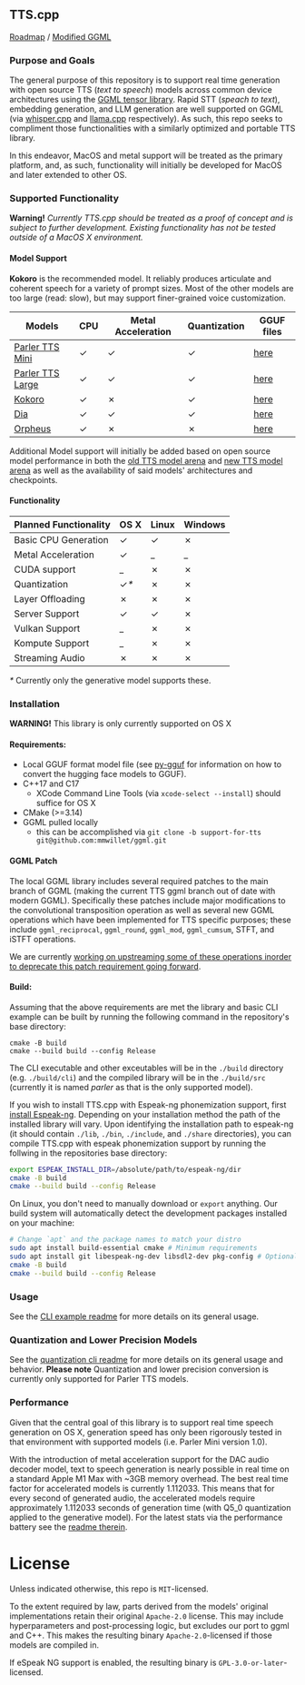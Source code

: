 ## TTS.cpp

[Roadmap](https://github.com/users/mmwillet/projects/1) / [Modified GGML](https://github.com/mmwillet/ggml/tree/support-for-tts)

### Purpose and Goals

The general purpose of this repository is to support real time generation with open source TTS (_text to speech_) models across common device architectures using the [GGML tensor library](https://github.com/ggerganov/ggml). Rapid STT (_speach to text_), embedding generation, and LLM generation are well supported on GGML (via [whisper.cpp](https://github.com/ggerganov/whisper.cpp) and [llama.cpp](https://github.com/ggerganov/llama.cpp) respectively). As such, this repo seeks to compliment those functionalities with a similarly optimized and portable TTS library.

In this endeavor, MacOS and metal support will be treated as the primary platform, and, as such, functionality will initially be developed for MacOS and later extended to other OS.   

### Supported Functionality

**Warning!** *Currently TTS.cpp should be treated as a _proof of concept_ and is subject to further development. Existing functionality has not be tested outside of a MacOS X environment.*

#### Model Support

**Kokoro** is the recommended model. It reliably produces articulate and coherent speech for a variety of prompt sizes. Most of the other models are too large (read: slow), but may support finer-grained voice customization.

| Models | CPU | Metal Acceleration | Quantization | GGUF files |
|--------------------------------------------------------------------------|-------|-------|-------|--------------------------------------------------------|
| [Parler TTS Mini](https://huggingface.co/parler-tts/parler-tts-mini-v1)  |&check;|&check;|&check;|[here](https://huggingface.co/mmwillet2/Parler_TTS_GGUF)|
| [Parler TTS Large](https://huggingface.co/parler-tts/parler-tts-large-v1)|&check;|&check;|&check;|[here](https://huggingface.co/mmwillet2/Parler_TTS_GGUF)|
| [Kokoro](https://huggingface.co/hexgrad/Kokoro-82M)                      |&check;|&cross;|&check;|[here](https://huggingface.co/mmwillet2/Kokoro_GGUF)    |
| [Dia](https://github.com/nari-labs/dia)                                  |&check;|&check;|&check;|[here](https://huggingface.co/mmwillet2/Dia_GGUF)       |
| [Orpheus](https://github.com/canopyai/Orpheus-TTS)                       |&check;|&cross;|&cross;|[here](https://huggingface.co/mmwillet2/Orpheus_GGUF)       |

Additional Model support will initially be added based on open source model performance in both the [old TTS model arena](https://huggingface.co/spaces/TTS-AGI/TTS-Arena) and [new TTS model arena](https://huggingface.co/spaces/TTS-AGI/TTS-Arena-V2) as well as the availability of said models' architectures and checkpoints.

#### Functionality

| Planned Functionality | OS X       | Linux | Windows |
|-----------------------|------------|-------|---------|
| Basic CPU Generation  | &check;    |&check;| &cross; |
| Metal Acceleration    | &check;    | _     | _       |
| CUDA support          | _          |&cross;| &cross; |
| Quantization          | &check;_*_ |&cross;| &cross; |
| Layer Offloading      | &cross;    |&cross;| &cross; |
| Server Support        | &check;    |&check;| &cross; |
| Vulkan Support        | _          |&cross;| &cross; |
| Kompute Support       | _          |&cross;| &cross; |
| Streaming Audio       | &cross;    |&cross;| &cross; |

 _*_ Currently only the generative model supports these.
### Installation

**WARNING!** This library is only currently supported on OS X

#### Requirements:

* Local GGUF format model file (see [py-gguf](./py-ggufs/README.md) for information on how to convert the hugging face models to GGUF).
* C++17 and C17
  * XCode Command Line Tools (via `xcode-select --install`) should suffice for OS X
* CMake (>=3.14) 
* GGML pulled locally
  * this can be accomplished via `git clone -b support-for-tts git@github.com:mmwillet/ggml.git`

#### GGML Patch

The local GGML library includes several required patches to the main branch of GGML (making the current TTS ggml branch out of date with modern GGML). Specifically these patches include major modifications to the convolutional transposition operation as well as several new GGML operations which have been implemented for TTS specific purposes; these include `ggml_reciprocal`, `ggml_round`, `ggml_mod`, `ggml_cumsum`, STFT, and iSTFT operations.

We are currently [working on upstreaming some of these operations inorder to deprecate this patch requirement going forward](https://github.com/mmwillet/TTS.cpp/issues/66).

#### Build:

Assuming that the above requirements are met the library and basic CLI example can be built by running the following command in the repository's base directory:
```commandline
cmake -B build                                           
cmake --build build --config Release
```

The CLI executable and other exceutables will be in the `./build` directory (e.g. `./build/cli`) and the compiled library will be in the `./build/src` (currently it is named _parler_ as that is the only supported model).

If you wish to install TTS.cpp with Espeak-ng phonemization support, first [install Espeak-ng](https://github.com/espeak-ng/espeak-ng/blob/master/docs/guide.md). Depending on your installation method the path of the installed library will vary. Upon identifying the installation path to espeak-ng (it should contain `./lib`, `./bin`, `./include`, and `./share` directories), you can compile TTS.cpp with espeak phonemization support by running the follwing in the repositories base directory:

```bash
export ESPEAK_INSTALL_DIR=/absolute/path/to/espeak-ng/dir
cmake -B build
cmake --build build --config Release
```

On Linux, you don't need to manually download or `export` anything. Our build system will automatically detect the development packages installed on your machine:

```bash
# Change `apt` and the package names to match your distro
sudo apt install build-essential cmake # Minimum requirements
sudo apt install git libespeak-ng-dev libsdl2-dev pkg-config # Optional requirements
cmake -B build
cmake --build build --config Release
```

### Usage

See the [CLI example readme](./examples/cli/README.md) for more details on its general usage.

### Quantization and Lower Precision Models

See the [quantization cli readme](./examples/quantize/README.md) for more details on its general usage and behavior. **Please note** Quantization and lower precision conversion is currently only supported for Parler TTS models. 

### Performance

 Given that the central goal of this library is to support real time speech generation on OS X, generation speed has only been rigorously tested in that environment with supported models (i.e. Parler Mini version 1.0).

 With the introduction of metal acceleration support for the DAC audio decoder model, text to speech generation is nearly possible in real time on a standard Apple M1 Max with ~3GB memory overhead. The best real time factor for accelerated models is currently 1.112033. This means that for every second of generated audio, the accelerated models require approximately 1.112033 seconds of generation time (with Q5_0 quantization applied to the generative model). For the latest stats via the performance battery see the [readme therein](./examples/perf_battery/README.md).

# License

Unless indicated otherwise, this repo is `MIT`-licensed.

To the extent required by law, parts derived from the models' original implementations retain their original `Apache-2.0` license. This may include hyperparameters and post-processing logic, but excludes our port to ggml and C++. This makes the resulting binary `Apache-2.0`-licensed if those models are compiled in.

If eSpeak NG support is enabled, the resulting binary is `GPL-3.0-or-later`-licensed.
